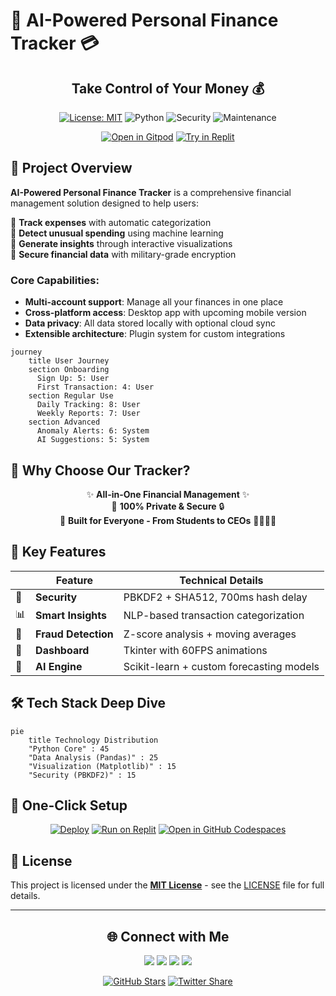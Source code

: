 # 💸 AI-Powered Personal Finance Tracker 💳

<div align="center">
  
<h2>Take Control of Your Money 💰</h2>

[![License: MIT](https://img.shields.io/badge/License-MIT-yellow.svg)](https://opensource.org/licenses/MIT)
![Python](https://img.shields.io/badge/python-3.11%2B-blue?logo=python)
![Security](https://img.shields.io/badge/security-verified-brightgreen?logo=key)
![Maintenance](https://img.shields.io/badge/Maintained%3F-Yes-green?logo=github)

[![Open in Gitpod](https://gitpod.io/button/open-in-gitpod.svg)](https://gitpod.io/#https://github.com/JavPyWizard/finance-tracker)
[![Try in Replit](https://replit.com/badge/github/JavPyWizard/finance-tracker)](https://replit.com/github/JavPyWizard/finance-tracker)

</div>

## 📌 Project Overview

**AI-Powered Personal Finance Tracker** is a comprehensive financial management solution designed to help users:

🔹 **Track expenses** with automatic categorization  
🔹 **Detect unusual spending** using machine learning  
🔹 **Generate insights** through interactive visualizations  
🔹 **Secure financial data** with military-grade encryption  

### Core Capabilities:
- **Multi-account support**: Manage all your finances in one place
- **Cross-platform access**: Desktop app with upcoming mobile version
- **Data privacy**: All data stored locally with optional cloud sync
- **Extensible architecture**: Plugin system for custom integrations

```mermaid
journey
    title User Journey
    section Onboarding
      Sign Up: 5: User
      First Transaction: 4: User
    section Regular Use
      Daily Tracking: 8: User
      Weekly Reports: 7: User
    section Advanced
      Anomaly Alerts: 6: System
      AI Suggestions: 5: System
```

## 🌟 Why Choose Our Tracker?

<div align="center">
  
✨ **All-in-One Financial Management** ✨  
💯 **100% Private & Secure** 🔒  
🚀 **Built for Everyone - From Students to CEOs** 👩‍🎓👨‍💼

</div>

## 🎯 Key Features

<div class="features-grid" align="center">

| | Feature | Technical Details |
|-|---------|-------------------|
| 🔐 | **Security** | PBKDF2 + SHA512, 700ms hash delay |
| 📊 | **Smart Insights** | NLP-based transaction categorization |
| 🚨 | **Fraud Detection** | Z-score analysis + moving averages |
| 📱 | **Dashboard** | Tkinter with 60FPS animations |
| 🤖 | **AI Engine** | Scikit-learn + custom forecasting models |

</div>

## 🛠️ Tech Stack Deep Dive

```mermaid
pie
    title Technology Distribution
    "Python Core" : 45
    "Data Analysis (Pandas)" : 25
    "Visualization (Matplotlib)" : 15
    "Security (PBKDF2)" : 15
```

## 🚀 One-Click Setup

<div align="center">

[![Deploy](https://img.shields.io/badge/Deploy_on-Visual_Studio_Code-blue?logo=visual-studio-code)](vscode://ms-vscode-remote.remote-containers/cloneInVolume?url=https://github.com/JavPyWizard/finance-tracker)
[![Run on Replit](https://img.shields.io/badge/Run_on-Replit-667881?logo=replit)](https://replit.com/github/JavPyWizard/finance-tracker)
[![Open in GitHub Codespaces](https://img.shields.io/badge/Open_in-Codespaces-181717?logo=github)](https://codespaces.new/JavPyWizard/finance-tracker)

</div>

## 📜 License

This project is licensed under the **[MIT License]** - see the [LICENSE](LICENSE) file for full details.

[MIT License]: https://opensource.org/licenses/MIT

---

<div align="center">
  
## 🌐 Connect with Me

<p align="center">
  <a href="https://www.linkedin.com/in/divyansh-kumar-singh-028747321/"><img src="https://img.shields.io/badge/-Divyansh_Kumar_Singh-0A66C2?style=for-the-badge&logo=linkedin&logoColor=white"/></a>
  <a href="https://leetcode.com/u/JavaPyWizard/"><img src="https://img.shields.io/badge/-JavaPyWizard-FFA116?style=for-the-badge&logo=leetcode&logoColor=black"/></a>
  <a href="mailto:divyanshkumarsingh29@gmail.com"><img src="https://img.shields.io/badge/-Email_Me-D14836?style=for-the-badge&logo=gmail&logoColor=white"/></a>
  <a href="https://github.com/JavaPyWizard"><img src="https://img.shields.io/badge/-GitHub-181717?style=for-the-badge&logo=github"/></a>
</p>

[![GitHub Stars](https://img.shields.io/github/stars/JavPyWizard/finance-tracker?style=for-the-badge&logo=github&color=gold)](https://github.com/JavPyWizard/finance-tracker/stargazers)
[![Twitter Share](https://img.shields.io/badge/Tweet-about_it-1DA1F2?style=for-the-badge&logo=twitter)](https://twitter.com/intent/tweet?text=Check%20out%20this%20awesome%20finance%20tracker!)

</div>
